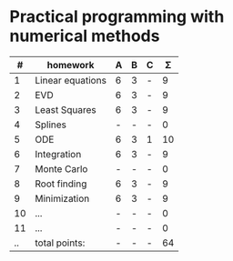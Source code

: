 # Practical programming with numerical methods


| #  | homework         | A | B | C | Σ   | 
| -- | -----------------| - | - | - | --- |
| 1  | Linear equations | 6 | 3 | - |  9  |
| 2  | EVD           	| 6 | 3 | - |  9  | 
| 3  | Least Squares  	| 6 | 3 | - |  9  |
| 4  | Splines       	| - | - | - |  0  |
| 5  | ODE           	| 6 | 3 | 1 |  10 |
| 6  | Integration     	| 6 | 3 | - |  9  |
| 7  | Monte Carlo     	| - | - | - |  0  |
| 8  | Root finding    	| 6 | 3 | - |  9  |
| 9  | Minimization    	| 6 | 3 | - |  9  |
| 10 | ...           	| - | - | - |  0  |
| 11 | ...           	| - | - | - |  0  |
| .. | total points: 	| - | - | - | 64  |
